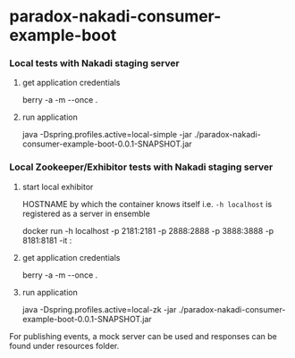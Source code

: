 # paradox-nakadi-consumer-example-boot

### Local tests with Nakadi staging server

1) get application credentials

    berry -a <stack name> -m <mint bucket> --once .

2) run application

    java -Dspring.profiles.active=local-simple -jar ./paradox-nakadi-consumer-example-boot-0.0.1-SNAPSHOT.jar


### Local Zookeeper/Exhibitor tests with Nakadi staging server

1) start local exhibitor

   HOSTNAME by which the container knows itself i.e. `-h localhost` is registered as a server in ensemble


    docker run -h localhost -p 2181:2181 -p 2888:2888 -p 3888:3888 -p 8181:8181 -it <docker image>:<version>

2) get application credentials

    berry -a <stack name> -m <mint bucket> --once .

3) run application

    java -Dspring.profiles.active=local-zk -jar ./paradox-nakadi-consumer-example-boot-0.0.1-SNAPSHOT.jar

For publishing events, a mock server can be used and responses can be found under resources folder.